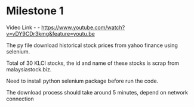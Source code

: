 # Milestone 1

Video Link -  - https://www.youtube.com/watch?v=vDY9CDr3kmg&feature=youtu.be

The py file download historical stock prices from yahoo finance using selenium.

Total of 30 KLCI stocks, the id and name of these stocks is scrap from malaysiastock.biz.  

Need to install python selenium package before run the code.  

The download process should take around 5 minutes, depend on network connection  

